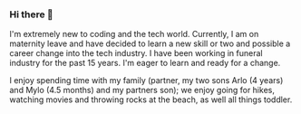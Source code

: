 ### Hi there 👋
I'm extremely new to coding and the tech world. 
Currently, I am on maternity leave and have decided to learn a new skill or two and possible a career change into the tech industry. 
I have been working in funeral industry for the past 15 years.
I'm eager to learn and ready for a change.

I enjoy spending time  with my family (partner, my two sons Arlo (4 years) and Mylo (4.5 months) and my partners son); 
we enjoy going for hikes, watching movies and throwing rocks at the beach, as well all things toddler.

<!--
**ellemd709/ellemd709** is a ✨ _special_ ✨ repository because its `README.md` (this file) appears on your GitHub profile.

Here are some ideas to get you started:

- 🔭 I’m currently working on ...
- 🌱 I’m currently learning ...
- 👯 I’m looking to collaborate on ...
- 🤔 I’m looking for help with ...
- 💬 Ask me about ...
- 📫 How to reach me: ...
- 😄 Pronouns: ...
- ⚡ Fun fact: ...
-->
